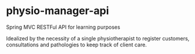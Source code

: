 # physio-manager-api
Spring MVC RESTFul API for learning purposes

Idealized by the necessity of a single physiotherapist to register customers, consultations and pathologies to keep track of client care.



